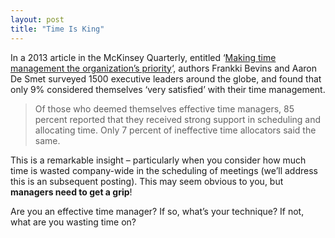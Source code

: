 ```yaml
---
layout: post
title: "Time Is King"
---
```


In a 2013 article in the McKinsey Quarterly, entitled ‘[Making time management
the organization’s priority](http://www.mckinsey.com/insights/organization/making_time_management_the_organizations_priority)‘, authors Frankki Bevins and Aaron De Smet surveyed
1500 executive leaders around the globe, and found that only 9% considered
themselves ‘very satisfied’ with their time management.

> Of those who deemed themselves effective time managers, 85 percent reported
> that they received strong support in scheduling and allocating time. Only 7
> percent of ineffective time allocators said the same.

This is a remarkable insight – particularly when you consider how much time is
wasted company-wide in the scheduling of meetings (we’ll address this is an
subsequent posting). This may seem obvious to you, but **managers need to get a
grip**!

Are you an effective time manager? If so, what’s your technique? If not, what
are you wasting time on?
